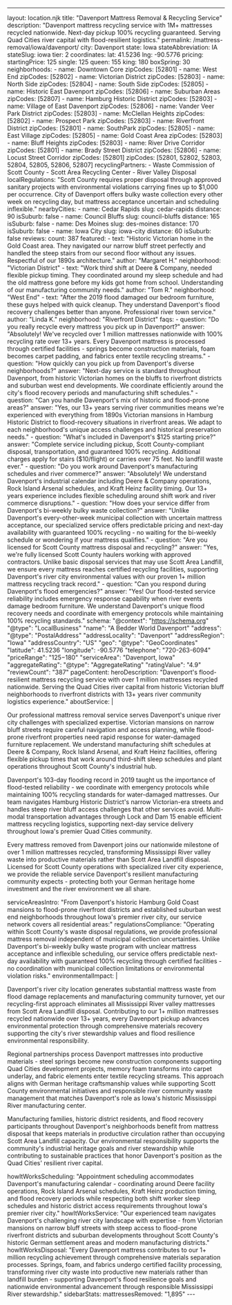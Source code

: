 ---
layout: location.njk
title: "Davenport Mattress Removal & Recycling Service"
description: "Davenport mattress recycling service with 1M+ mattresses recycled nationwide. Next-day pickup 100% recycling guaranteed. Serving Quad Cities river capital with flood-resilient logistics."
permalink: /mattress-removal/iowa/davenport/
city: Davenport state: Iowa stateAbbreviation: IA stateSlug: iowa tier: 2 coordinates: lat: 41.5236 lng: -90.5776 pricing: startingPrice: 125 single: 125 queen: 155 king: 180 boxSpring: 30 neighborhoods: - name: Downtown Core zipCodes: [52801] - name: West End zipCodes: [52802] - name: Victorian District zipCodes: [52803] - name: North Side zipCodes: [52804] - name: South Side zipCodes: [52805] - name: Historic East Davenport zipCodes: [52806] - name: Suburban Areas zipCodes: [52807] - name: Hamburg Historic District zipCodes: [52803] - name: Village of East Davenport zipCodes: [52806] - name: Vander Veer Park District zipCodes: [52803] - name: McClellan Heights zipCodes: [52802] - name: Prospect Park zipCodes: [52803] - name: Riverfront District zipCodes: [52801] - name: SouthPark zipCodes: [52805] - name: East Village zipCodes: [52805] - name: Gold Coast Area zipCodes: [52803] - name: Bluff Heights zipCodes: [52803] - name: River Drive Corridor zipCodes: [52801] - name: Brady Street District zipCodes: [52806] - name: Locust Street Corridor zipCodes: [52801] zipCodes: [52801, 52802, 52803, 52804, 52805, 52806, 52807] recyclingPartners: - Waste Commission of Scott County - Scott Area Recycling Center - River Valley Disposal localRegulations: "Scott County requires proper disposal through approved sanitary projects with environmental violations carrying fines up to $1,000 per occurrence. City of Davenport offers bulky waste collection every other week on recycling day, but mattress acceptance uncertain and scheduling inflexible." nearbyCities: - name: Cedar Rapids slug: cedar-rapids distance: 90 isSuburb: false - name: Council Bluffs slug: council-bluffs distance: 165 isSuburb: false - name: Des Moines slug: des-moines distance: 170 isSuburb: false - name: Iowa City slug: iowa-city distance: 60 isSuburb: false reviews: count: 387 featured: - text: "Historic Victorian home in the Gold Coast area. They navigated our narrow bluff street perfectly and handled the steep stairs from our second floor without any issues. Respectful of our 1890s architecture." author: "Margaret H." neighborhood: "Victorian District" - text: "Work third shift at Deere & Company, needed flexible pickup timing. They coordinated around my sleep schedule and had the old mattress gone before my kids got home from school. Understanding of our manufacturing community needs." author: "Tom R." neighborhood: "West End" - text: "After the 2019 flood damaged our bedroom furniture, these guys helped with quick cleanup. They understand Davenport's flood recovery challenges better than anyone. Professional river town service." author: "Linda K." neighborhood: "Riverfront District" faqs: - question: "Do you really recycle every mattress you pick up in Davenport?" answer: "Absolutely! We've recycled over 1 million mattresses nationwide with 100% recycling rate over 13+ years. Every Davenport mattress is processed through certified facilities - springs become construction materials, foam becomes carpet padding, and fabrics enter textile recycling streams." - question: "How quickly can you pick up from Davenport's diverse neighborhoods?" answer: "Next-day service is standard throughout Davenport, from historic Victorian homes on the bluffs to riverfront districts and suburban west end developments. We coordinate efficiently around the city's flood recovery periods and manufacturing shift schedules." - question: "Can you handle Davenport's mix of historic and flood-prone areas?" answer: "Yes, our 13+ years serving river communities means we're experienced with everything from 1890s Victorian mansions in Hamburg Historic District to flood-recovery situations in riverfront areas. We adapt to each neighborhood's unique access challenges and historical preservation needs." - question: "What's included in Davenport's $125 starting price?" answer: "Complete service including pickup, Scott County-compliant disposal, transportation, and guaranteed 100% recycling. Additional charges apply for stairs ($10/flight) or carries over 75 feet. No landfill waste ever." - question: "Do you work around Davenport's manufacturing schedules and river commerce?" answer: "Absolutely! We understand Davenport's industrial calendar including Deere & Company operations, Rock Island Arsenal schedules, and Kraft Heinz facility timing. Our 13+ years experience includes flexible scheduling around shift work and river commerce disruptions." - question: "How does your service differ from Davenport's bi-weekly bulky waste collection?" answer: "Unlike Davenport's every-other-week municipal collection with uncertain mattress acceptance, our specialized service offers predictable pricing and next-day availability with guaranteed 100% recycling - no waiting for the bi-weekly schedule or wondering if your mattress qualifies." - question: "Are you licensed for Scott County mattress disposal and recycling?" answer: "Yes, we're fully licensed Scott County haulers working with approved contractors. Unlike basic disposal services that may use Scott Area Landfill, we ensure every mattress reaches certified recycling facilities, supporting Davenport's river city environmental values with our proven 1+ million mattress recycling track record." - question: "Can you respond during Davenport's flood emergencies?" answer: "Yes! Our flood-tested service reliability includes emergency response capability when river events damage bedroom furniture. We understand Davenport's unique flood recovery needs and coordinate with emergency protocols while maintaining 100% recycling standards." schema: "@context": "https://schema.org" "@type": "LocalBusiness" "name": "A Bedder World Davenport" "address": "@type": "PostalAddress" "addressLocality": "Davenport" "addressRegion": "Iowa" "addressCountry": "US" "geo": "@type": "GeoCoordinates" "latitude": 41.5236 "longitude": -90.5776 "telephone": "720-263-6094" "priceRange": "$125-$180" "serviceArea": "Davenport, Iowa" "aggregateRating": "@type": "AggregateRating" "ratingValue": "4.9" "reviewCount": "387" pageContent: heroDescription: "Davenport's flood-resilient mattress recycling service with over 1 million mattresses recycled nationwide. Serving the Quad Cities river capital from historic Victorian bluff neighborhoods to riverfront districts with 13+ years river community logistics experience." aboutService: | <p>Our professional mattress removal service serves Davenport's unique river city challenges with specialized expertise. Victorian mansions on narrow bluff streets require careful navigation and access planning, while flood-prone riverfront properties need rapid response for water-damaged furniture replacement. We understand manufacturing shift schedules at Deere & Company, Rock Island Arsenal, and Kraft Heinz facilities, offering flexible pickup times that work around third-shift sleep schedules and plant operations throughout Scott County's industrial hub.</p> <p>Davenport's 103-day flooding record in 2019 taught us the importance of flood-tested reliability - we coordinate with emergency protocols while maintaining 100% recycling standards for water-damaged mattresses. Our team navigates Hamburg Historic District's narrow Victorian-era streets and handles steep river bluff access challenges that other services avoid. Multi-modal transportation advantages through Lock and Dam 15 enable efficient mattress recycling logistics, supporting next-day service delivery throughout Iowa's premier Quad Cities community.</p> <p>Every mattress removed from Davenport joins our nationwide milestone of over 1 million mattresses recycled, transforming Mississippi River valley waste into productive materials rather than Scott Area Landfill disposal. Licensed for Scott County operations with specialized river city experience, we provide the reliable service Davenport's resilient manufacturing community expects - protecting both your German heritage home investment and the river environment we all share.</p> serviceAreasIntro: "From Davenport's historic Hamburg Gold Coast mansions to flood-prone riverfront districts and established suburban west end neighborhoods throughout Iowa's premier river city, our service network covers all residential areas:" regulationsCompliance: "Operating within Scott County's waste disposal regulations, we provide professional mattress removal independent of municipal collection uncertainties. Unlike Davenport's bi-weekly bulky waste program with unclear mattress acceptance and inflexible scheduling, our service offers predictable next-day availability with guaranteed 100% recycling through certified facilities - no coordination with municipal collection limitations or environmental violation risks." environmentalImpact: | <p>Davenport's river city location generates substantial mattress waste from flood damage replacements and manufacturing community turnover, yet our recycling-first approach eliminates all Mississippi River valley mattresses from Scott Area Landfill disposal. Contributing to our 1+ million mattresses recycled nationwide over 13+ years, every Davenport pickup advances environmental protection through comprehensive materials recovery supporting the city's river stewardship values and flood resilience environmental responsibility.</p> <p>Regional partnerships process Davenport mattresses into productive materials - steel springs become new construction components supporting Quad Cities development projects, memory foam transforms into carpet underlay, and fabric elements enter textile recycling streams. This approach aligns with German heritage craftsmanship values while supporting Scott County environmental initiatives and responsible river community waste management that matches Davenport's role as Iowa's historic Mississippi River manufacturing center.</p> <p>Manufacturing families, historic district residents, and flood recovery participants throughout Davenport's neighborhoods benefit from mattress disposal that keeps materials in productive circulation rather than occupying Scott Area Landfill capacity. Our environmental responsibility supports the community's industrial heritage goals and river stewardship while contributing to sustainable practices that honor Davenport's position as the Quad Cities' resilient river capital.</p> howItWorksScheduling: "Appointment scheduling accommodates Davenport's manufacturing calendar - coordinating around Deere facility operations, Rock Island Arsenal schedules, Kraft Heinz production timing, and flood recovery periods while respecting both shift worker sleep schedules and historic district access requirements throughout Iowa's premier river city." howItWorksService: "Our experienced team navigates Davenport's challenging river city landscape with expertise - from Victorian mansions on narrow bluff streets with steep access to flood-prone riverfront districts and suburban developments throughout Scott County's historic German settlement areas and modern manufacturing districts." howItWorksDisposal: "Every Davenport mattress contributes to our 1+ million recycling achievement through comprehensive materials separation processes. Springs, foam, and fabrics undergo certified facility processing, transforming river city waste into productive new materials rather than landfill burden - supporting Davenport's flood resilience goals and nationwide environmental advancement through responsible Mississippi River stewardship." sidebarStats: mattressesRemoved: "1,895" ---